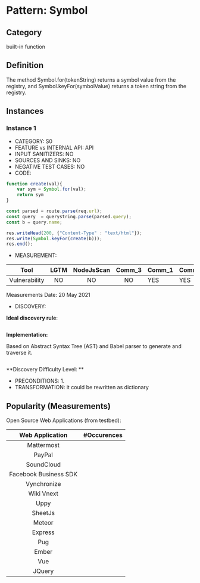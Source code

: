 # Pattern: Symbol

## Category

built-in function

## Definition

The method Symbol.for(tokenString) returns a symbol value from the registry, and Symbol.keyFor(symbolValue) returns a token string from the registry.

## Instances

### Instance 1

- CATEGORY: S0
- FEATURE vs INTERNAL API: API
- INPUT SANITIZERS: NO
- SOURCES AND SINKS: NO
- NEGATIVE TEST CASES: NO
- CODE:

```javascript
function create(val){
    var sym = Symbol.for(val);  
    return sym 
}

const parsed = route.parse(req.url);
const query  = querystring.parse(parsed.query);
const b = query.name;   

res.writeHead(200, {"Content-Type" : "text/html"});
res.write(Symbol.keyFor(create(b)));
res.end();
```
- MEASUREMENT:

|     Tool      | LGTM | NodeJsScan | Comm_3 | Comm_1 | Comm_2 | Vulnerable |
| :-----------: | :--: | :--------: | :------: | ------- | --------- | ---------- |
| Vulnerability |  NO  |     NO     |    NO   |   YES   |   YES     | YES        |
Measurements Date: 20 May 2021

- DISCOVERY:



**Ideal discovery rule**:

```

```

**Implementation:**

Based on Abstract Syntax Tree (AST) and Babel parser to generate and traverse it.

```
```

**Discovery Difficulty Level: ** 

- PRECONDITIONS:
   1.
- TRANSFORMATION:
it could be rewritten as dictionary

## Popularity (Measurements)

Open Source Web Applications (from testbed):

|    Web Application    | #Occurences |
| :-------------------: | :---------: |
|      Mattermost       |             |
|        PayPal         |             |
|      SoundCloud       |             |
| Facebook Business SDK |             |
|      Vynchronize      |             |
|      Wiki Vnext       |             |
|         Uppy          |             |
|        SheetJs        |             |
|        Meteor         |             |
|        Express        |             |
|          Pug          |             |
|         Ember         |             |
|          Vue          |             |
|        JQuery         |             |

